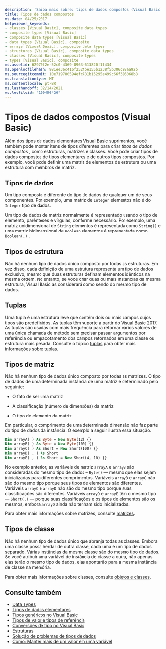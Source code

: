 ```yaml
---
description: 'Saiba mais sobre: tipos de dados compostos (Visual Basic)'
title: Tipos de dados compostos
ms.date: 04/25/2017
helpviewer_keywords:
- classes [Visual Basic], composite data types
- composite types [Visual Basic]
- composite data types [Visual Basic]
- data types [Visual Basic], composite
- arrays [Visual Basic], composite data types
- structures [Visual Basic], composite data types
- classes [Visual Basic], composite types
- types [Visual Basic], composite
ms.assetid: 62970f2e-52c0-4369-8963-613820f1f434
ms.openlocfilehash: 981ee36c416f2524be155b1238f5b306c98aa92b
ms.sourcegitcommit: 10e719780594efc781b15295e499c66f316068b8
ms.translationtype: MT
ms.contentlocale: pt-BR
ms.lasthandoff: 02/14/2021
ms.locfileid: "100456426"
---
```

# <a name="composite-data-types-visual-basic"></a>Tipos de dados compostos (Visual Basic)

Além dos tipos de dados elementares Visual Basic suprimentos, você também pode montar itens de tipos diferentes para criar *tipos de dados compostos* , como estruturas, matrizes e classes. Você pode criar tipos de dados compostos de tipos elementares e de outros tipos compostos. Por exemplo, você pode definir uma matriz de elementos de estrutura ou uma estrutura com membros de matriz.  
  
## <a name="data-types"></a>Tipos de dados  

 Um tipo composto é diferente do tipo de dados de qualquer um de seus componentes. Por exemplo, uma matriz de `Integer` elementos não é do `Integer` tipo de dados.  
  
 Um tipo de dados de matriz normalmente é representado usando o tipo de elemento, parênteses e vírgulas, conforme necessário. Por exemplo, uma matriz unidimensional de `String` elementos é representada como `String()` e uma matriz bidimensional de `Boolean` elementos é representada como `Boolean(,)` .  
  
## <a name="structure-types"></a>Tipos de estrutura  

 Não há nenhum tipo de dados único composto por todas as estruturas. Em vez disso, cada definição de uma estrutura representa um tipo de dados exclusivo, mesmo que duas estruturas definam elementos idênticos na mesma ordem. No entanto, se você criar duas ou mais instâncias da mesma estrutura, Visual Basic as considerará como sendo do mesmo tipo de dados.  
  
## <a name="tuples"></a>Tuplas

Uma tupla é uma estrutura leve que contém dois ou mais campos cujos tipos são predefinidos. As tuplas têm suporte a partir do Visual Basic 2017. As tuplas são usadas com mais frequência para retornar vários valores de uma única chamada de método sem precisar passar argumentos por referência ou empacotamento dos campos retornados em uma classe ou estrutura mais pesada. Consulte o tópico [tuplas](tuples.md) para obter mais informações sobre tuplas.

## <a name="array-types"></a>Tipos de matriz  

 Não há nenhum tipo de dados único composto por todas as matrizes. O tipo de dados de uma determinada instância de uma matriz é determinado pelo seguinte:  
  
- O fato de ser uma matriz  
  
- A classificação (número de dimensões) da matriz  
  
- O tipo de elemento da matriz  
  
 Em particular, o comprimento de uma determinada dimensão não faz parte do tipo de dados da instância. O exemplo a seguir ilustra essa situação.  
  
```vb  
Dim arrayA( ) As Byte = New Byte(12) {}  
Dim arrayB( ) As Byte = New Byte(100) {}  
Dim arrayC( ) As Short = New Short(100) {}  
Dim arrayD( , ) As Short  
Dim arrayE( , ) As Short = New Short(4, 10) {}  
```  
  
 No exemplo anterior, as variáveis de matriz `arrayA` e `arrayB` são consideradas do mesmo tipo de dados – `Byte()` — mesmo que elas sejam inicializadas para diferentes comprimentos. Variáveis `arrayB` e `arrayC` não são do mesmo tipo porque seus tipos de elementos são diferentes. Variáveis `arrayC` e `arrayD` não são do mesmo tipo porque suas classificações são diferentes. Variáveis `arrayD` e `arrayE` têm o mesmo tipo — `Short(,)` — porque suas classificações e os tipos de elementos são os mesmos, embora `arrayD` ainda não tenham sido inicializados.  
  
 Para obter mais informações sobre matrizes, consulte [matrizes](../arrays/index.md).  
  
## <a name="class-types"></a>Tipos de classe  

 Não há nenhum tipo de dados único que abranja todas as classes. Embora uma classe possa herdar de outra classe, cada uma é um tipo de dados separado. Várias instâncias da mesma classe são do mesmo tipo de dados. Se você atribuir uma variável de instância de classe a outra, não apenas elas terão o mesmo tipo de dados, elas apontarão para a mesma instância de classe na memória.  
  
 Para obter mais informações sobre classes, consulte [objetos e classes](../objects-and-classes/index.md).  
  
## <a name="see-also"></a>Consulte também

- [Data Types](index.md)
- [Tipos de dados elementares](elementary-data-types.md)
- [Tipos genéricos no Visual Basic](generic-types.md)
- [Tipos de valor e tipos de referência](value-types-and-reference-types.md)
- [Conversões de tipo no Visual Basic](type-conversions.md)
- [Estruturas](structures.md)
- [Solução de problemas de tipos de dados](troubleshooting-data-types.md)
- [Como: Manter mais de um valor em uma variável](how-to-hold-more-than-one-value-in-a-variable.md)
